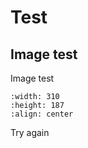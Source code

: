 # Test

## Image test

Image test

```{image} ./66ddf82f7bbf307e80bafc7c3ad9794e87521e19.png
:width: 310
:height: 187
:align: center
```

Try again
